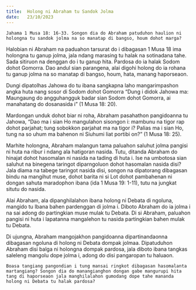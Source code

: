 ```yaml
---
title:  Holong ni Abraham tu Sandok Jolma
date:   23/10/2023
---
```


`Jahama 1 Musa 18: 16-33. Songon dia do Abraham patuduhon haulion ni holongna tu sandok jolma na so manatap di bangso, houm dohot marga?`

Halobian ni Abraham na paduahon tarsurat do i dibagasan 1 Musa 18 ima holongna tu ganup jolma, jala ndang marasing tu halak na sotinadana tahe. Sada sitiruon na denggan do i tu ganup hita. Pardosa do ia halak Sodom dohot Gomorra. Dao andul sian parangena, alai digohi holong do ia rohana tu ganup jolma na so manatap di bangso, houm, hata, manang haporseaon.

Dungi dipatolhas Jahowa do tu ibana sangkapna laho mangarimpashon angka huta nang sosor di Sodom dohot Gomorra “Dung i didok Jahowa ma: Maungaung do angguhangguk badar sian Sodom dohot Gomorra, ai manahatang do dosanasida i” (1 Musa 18: 20).

Mardongan unduk dohot biar ni roha, Abraham pasahathon pangidoanna tu Jahowa, “Dao ma i sian Ho mangulahon sisongon i: mambunu na tigor rap dohot parjahat; tung sobokkon parjahat ma na tigor i? Palias ma i sian Ho, tung na so uhum ma bahenon ni Siuhumi liat portibi on?” (1 Musa 18: 25).

Marhite holongna, Abraham malangun tama paluahon saluhut jolma pangisi ni huta na ribur i ndang ala hatigoran nasida. Tutu, ditanda Abraham do hinajat dohot hasomalan ni nasida na tading di huta i. Ise na umbotosa sian saluhut na binegena taringot diparngoluon dohot hasomalan nasida disi? Jala diama na tabege taringot nasida disi, songon na dipatorang dibagasan bindu na mangihut muse, dohot barita ni si Lot dohot pambahenan ni dongan sahuta maradophon ibana (ida 1 Musa 19: 1-11), tutu na jungkat situtu do nasida.

Alai Abraham, ala dipanghilalahon ibana holong ni Debata di ngoluna, mangido tu Ibana bahen pardenggan di jolma i. Diboto Abraham do ia jolma i na sai adong do partingkian muse mulak tu Debata. Di si Abraham, paluahon pangisi ni huta i lapatanna mangalehon tu nasida partingkian bahen mulak tu Debata.

Di ujungna, Abraham mangojakhon pangidoanna dipartinandaonna dibagasan ngoluna di holong ni Debata dompak jolmaa. Dipatuduhon Abraham disi balga ni holongna dompak pardosa, jala diboto ibana tangkas saleleng mangolu dope jolma i, adong do disi pangaropan tu haluaon.

`Boasa tangiang pangondian i tung mansai ringkot dibagasan hasomalanta martangiang? Songon dia do manangianghon dongan gabe mangurupi hita tang di haporseaon jala manghilalahon gumodang dope tahe mananda holong ni Debata tu halak pardosa?`